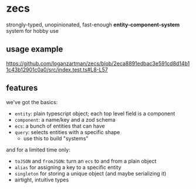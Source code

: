 # zecs

strongly-typed, unopinionated, fast-enough **entity-component-system** system for hobby use

## usage example

https://github.com/loganzartman/zecs/blob/2eca8891edbac3e591cd8d14b11c43b12901c0a0/src/index.test.ts#L8-L57

## features

we've got the basics:

* `entity`: plain typescript object; each top level field is a component
* `component`: a name/key and a zod schema 
* `ecs`: a bunch of entities that can have 
* `query`: selects entities with a specific shape
  * use this to build "systems"

and for a limited time only:

* `toJSON` and `fromJSON`: turn an `ecs` to and from a plain object
* `alias` for assigning a key to a specific entity
* `singleton` for storing a unique object (and maybe serializing it)
* airtight, intuitive types
